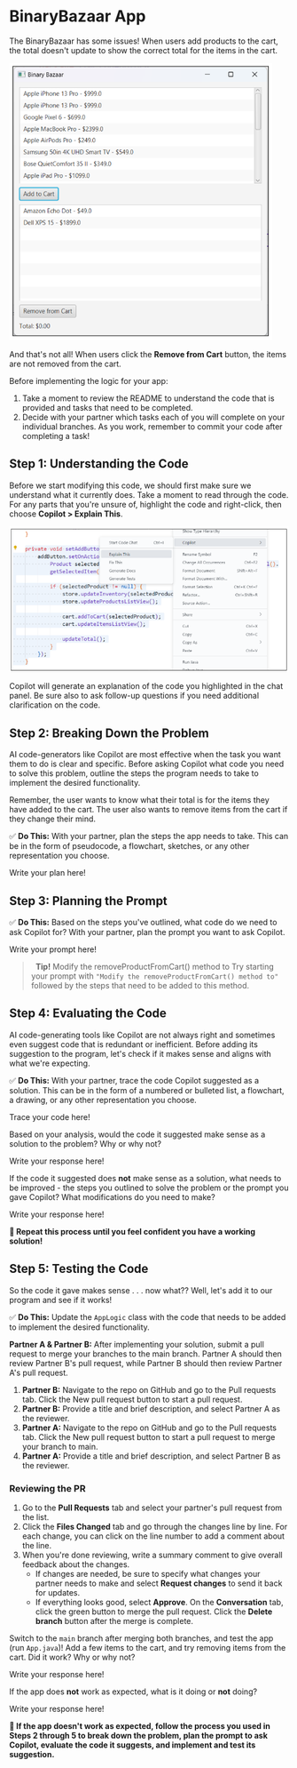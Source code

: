 # BinaryBazaar App

The BinaryBazaar has some issues! When users add products to the cart, the total doesn't update to show the correct total for the items in the cart.

![adding products to the cart](assets/lesson3b-01.png)

And that's not all! When users click the **Remove from Cart** button, the items are not removed from the cart.

Before implementing the logic for your app:

1. Take a moment to review the README to understand the code that is provided and tasks that need to be completed.
2. Decide with your partner which tasks each of you will complete on your individual branches. As you work, remember to commit your code after completing a task!

## Step 1: Understanding the Code

Before we start modifying this code, we should first make sure we understand what it currently does. Take a moment to read through the code. For any parts that you're unsure of, highlight the code and right-click, then choose **Copilot > Explain This**.

![using Copilot to explain code](assets/lesson3b-02.png)

Copilot will generate an explanation of the code you highlighted in the chat panel. Be sure also to ask follow-up questions if you need additional clarification on the code.

## Step 2: Breaking Down the Problem

AI code-generators like Copilot are most effective when the task you want them to do is clear and specific. Before asking Copilot what code you need to solve this problem, outline the steps the program needs to take to implement the desired functionality.

Remember, the user wants to know what their total is for the items they have added to the cart. The user also wants to remove items from the cart if they change their mind.

✅ **Do This:** With your partner, plan the steps the app needs to take. This can be in the form of pseudocode, a flowchart, sketches, or any other representation you choose.

Write your plan here!

## Step 3: Planning the Prompt

✅ **Do This:** Based on the steps you've outlined, what code do we need to ask Copilot for? With your partner, plan the prompt you want to ask Copilot.

Write your prompt here!

> &nbsp;
> **Tip!**
> Modify the removeProductFromCart() method to
> Try starting your prompt with `"Modify the removeProductFromCart() method to"` followed by the steps that need to be added to this method.
> &nbsp;

## Step 4: Evaluating the Code

AI code-generating tools like Copilot are not always right and sometimes even suggest code that is redundant or inefficient. Before adding its suggestion to the program, let's check if it makes sense and aligns with what we're expecting.

✅ **Do This:** With your partner, trace the code Copilot suggested as a solution. This can be in the form of a numbered or bulleted list, a flowchart, a drawing, or any other representation you choose.

Trace your code here!

Based on your analysis, would the code it suggested make sense as a solution to the problem? Why or why not?

Write your response here!

If the code it suggested does **not** make sense as a solution, what needs to be improved - the steps you outlined to solve the problem or the prompt you gave Copilot? What modifications do you need to make?

Write your response here!

**🔁 Repeat this process until you feel confident you have a working solution!**

## Step 5: Testing the Code

So the code it gave makes sense . . . now what?? Well, let's add it to our program and see if it works!

✅ **Do This:** Update the `AppLogic` class with the code that needs to be added to implement the desired functionality.

**Partner A & Partner B:** After implementing your solution, submit a pull request to merge your branches to the main branch. Partner A should then review Partner B's pull request, while Partner B should then review Partner A's pull request.

1. **Partner B:** Navigate to the repo on GitHub and go to the Pull requests tab. Click the New pull request button to start a pull request.
2. **Partner B:** Provide a title and brief description, and select Partner A as the reviewer.
3. **Partner A:** Navigate to the repo on GitHub and go to the Pull requests tab. Click the New pull request button to start a pull request to merge your branch to main.
4. **Partner A:** Provide a title and brief description, and select Partner B as the reviewer.

### Reviewing the PR

1. Go to the **Pull Requests** tab and select your partner's pull request from the list.
2. Click the **Files Changed** tab and go through the changes line by line. For each change, you can click on the line number to add a comment about the line.
3. When you're done reviewing, write a summary comment to give overall feedback about the changes.
   * If changes are needed, be sure to specify what changes your partner needs to make and select **Request changes** to send it back for updates.
   * If everything looks good, select **Approve**. On the **Conversation** tab, click the green button to merge the pull request. Click the **Delete branch** button after the merge is complete.

Switch to the `main` branch after merging both branches, and test the app (run `App.java`)! Add a few items to the cart, and try removing items from the cart. Did it work? Why or why not?

Write your response here!

If the app does **not** work as expected, what is it doing or **not** doing?

Write your response here!

**🔁 If the app doesn't work as expected, follow the process you used in Steps 2 through 5 to break down the problem, plan the prompt to ask Copilot, evaluate the code it suggests, and implement and test its suggestion.**
